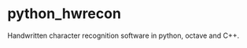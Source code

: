 python_hwrecon
==============

Handwritten character recognition software in python, octave and C++.